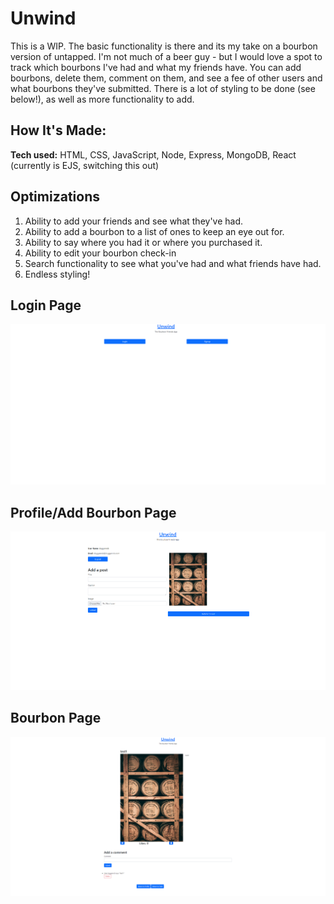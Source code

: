 # Unwind # 

This is a WIP. The basic functionality is there and its my take on a bourbon version of untapped. I'm not much of a beer guy - but I would love a spot to track which bourbons I've had and what my friends have. You can add bourbons, delete them, comment on them, and see a fee of other users and what bourbons they've submitted. There is a lot of styling to be done (see below!), as well as more functionality to add. 

## How It's Made:

**Tech used:** HTML, CSS, JavaScript, Node, Express, MongoDB, React (currently is EJS, switching this out)

## Optimizations

1. Ability to add your friends and see what they've had.
2. Ability to add a bourbon to a list of ones to keep an eye out for.
3. Ability to say where you had it or where you purchased it.
4. Ability to edit your bourbon check-in
4. Search functionality to see what you've had and what friends have had. 
4. Endless styling!

## Login Page

![alt tag](https://github.com/AdamRobinsonSE/unwind/blob/main/public/imgs/readme-login-screenshot.PNG)

## Profile/Add Bourbon Page

![alt tag](https://github.com/AdamRobinsonSE/unwind/blob/main/public/imgs/readme-profile-screenshot.PNG)

## Bourbon Page

![alt tag](https://github.com/AdamRobinsonSE/unwind/blob/main/public/imgs/readme-bourbon-checkin-screenshot.PNG)

